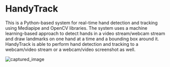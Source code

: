 # HandyTrack

This is a Python-based system for real-time hand detection and tracking using Mediapipe and OpenCV libraries. The system uses a machine learning-based approach to detect hands in a video stream/webcam stream and draw landmarks on one hand at a time and a bounding box around it. HandyTrack is able to perform hand detection and tracking to a webcam/video stream or a webcam/video screenshot as well.

![captured_image](https://user-images.githubusercontent.com/82231949/231422994-76125eb6-5060-457d-9247-155a457ee84d.jpg)
